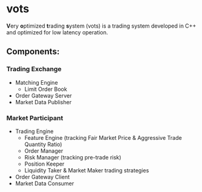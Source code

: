 # vots
**V**ery **o**ptimized **t**rading **s**ystem (vots) is a trading system
developed in C++ and optimized for low latency operation.

## Components:
### Trading Exchange
* Matching Engine
    * Limit Order Book
* Order Gateway Server
* Market Data Publisher

### Market Participant
* Trading Engine
    * Feature Engine (tracking Fair Market Price & Aggressive Trade Quantity Ratio)
    * Order Manager
    * Risk Manager (tracking pre-trade risk)
    * Position Keeper
    * Liquidity Taker & Market Maker trading strategies
* Order Gateway Client
* Market Data Consumer

